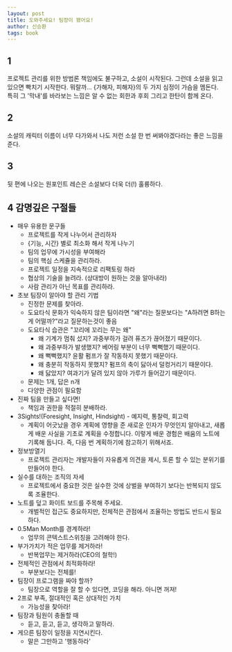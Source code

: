 ```yaml
---
layout: post
title: 도와주세요! 팀장이 됐어요!
author: 신승환
tags: book
---
```


## 1
프로젝트 관리를 위한 방법론 책임에도 불구하고, 소설이 시작된다. 그런데 소설을 읽고 있으면 빡치기 시작한다. 뭐랄까... {가해자, 피해자}의 두 가지 심정이 가슴을 멤돈다. 특히 그 '막내'를 바라보는 느낌은 알 수 없는 회한과 후회 그리고 한탄이 함께 온다.

## 2
소설의 캐릭터 이름이 너무 다가와서 나도 저런 소설 한 번 써봐야겠다라는 좋은 느낌을 준다.

## 3
뒷 편에 나오는 원포인트 레슨은 소설보다 더욱 더(!) 훌륭하다.

## 4 감명깊은 구절들
* 매우 유용한 문구들
    - 프로젝트를 작게 나누어서 관리하자
    - {기능, 시간} 별로 최소화 해서 작게 나누기
    - 팀의 업무에 가시성을 부여해라
    - 팀의 핵심 스케쥴을 관리하라.
    - 프로젝트 일정을 지속적으로 리팩토링 하라
    - 협상의 기술을 늘려라. (상대방이 원하는 것을 알아내라)
    - 사람 관리가 아닌 목표를 관리하라. 
* 초보 팀장이 알아야 할 관리 기법
	- 진정한 문제를 찾아라.
	- 도요타식 문화가 익숙하지 않은 팀이라면 "왜"라는 질문보다는 "A하려면 B하는게 어떨까?"라고 질문하는것이 좋음
	- 도요타식 습관은 "꼬리에 꼬리는 무는 왜"
        - 왜 기계가 멈춰 섰지? 과중부하가 걸려 퓨즈가 끊어졌기 때문이다.
        - 왜 과중부하가 발생했지? 베어링 부분이 너무 뻑뻑했기 때문이다.
        - 왜 뻑뻑했지? 윤활 펌프가 잘 작동하지 못했기 때문이다.
        - 왜 충분히 작동하지 못했지? 펌프의 축이 닳아서 덜컹거리기 때문이다.
        - 왜 닳았지? 여과기가 달려 있지 않아 가루가 들어갔기 때문이다.
    - 문제는 1개, 답은 n개
    - 다양한 관점이 필요함
* 진짜 팀을 만들고 싶다면!
    - 책임과 권한을 적절히 분배하라.
* 3Sights!(Foresight, Insight, Hindsight) - 예지력, 통찰력, 회고력
    * 계획이 어긋났을 경우 계획에 영향을 준 새로운 인자가 무엇인지 알아내고, 새롭게 배운 사실을 기초로 계획을 수정합니다. 이렇게 배운 경험은 배움의 노트에 기록해 둡니다. 즉, 다음 번 계획하기에 참고하기 위해서죠.
* 정보방열기
    - 프로젝트 관리자는 개발자들이 자유롭게 의견을 제시, 토론 할 수 있는 분위기를 만들어야 한다.
* 실수를 대하는 조직의 자세
    - 프로젝트에서 중요한 것은 실수한 것에 상벌을 부여하기 보다는 반복되지 않도록 조율한다.
* 노트를 덮고 화이트 보드를 주목해 주세요.
    - 개벌적인 접근도 중요하지만, 전체적은 관점에서 조율하는 방법도 반드시 필요하다.
* 0.5Man Month를 경계하라!
    - 업무의 콘텍스트스위칭을 고려해야 한다.
* 부가가치가 적은 업무를 제거하라!
    - 반복업무는 제거하라(CEO의 철학!)
* 전체적인 관점에서 최적화하라!
    - 부분보다는 전체를!
* 팀장이 프로그램을 짜야 할까?
    - 팀장으로 역할을 잘 할 수 있다면, 코딩을 해라. 아니면 꺼져!
* 2프로 부족, 절대적인 혹은 상대적인 가치
    - 가능성을 찾아라!
* 팀장과 팀원이 충돌할 때
    - 듣고, 듣고, 듣고, 생각하고 말하라.
* 게으른 팀장이 일정을 지연시킨다.
    - 말은 그만하고 '행동하라'